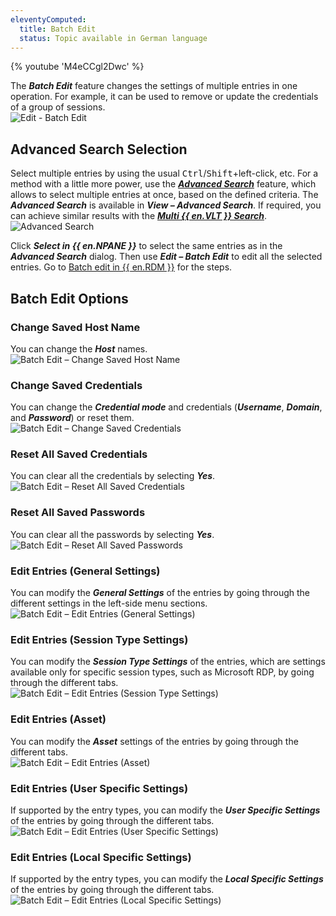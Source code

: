 ```yaml
---
eleventyComputed:
  title: Batch Edit
  status: Topic available in German language
---
```

{% youtube 'M4eCCgl2Dwc' %}  

The ***Batch Edit*** feature changes the settings of multiple entries in one operation. For example, it can be used to remove or update the credentials of a group of sessions.  
![Edit - Batch Edit](https://webdevolutions.azureedge.net/docs/en/rdm/windows/clip10236.png) 

## Advanced Search Selection 

Select multiple entries by using the usual <kbd>Ctrl</kbd>/<kbd>Shift</kbd>+left-click, etc. For a method with a little more power, use the [***Advanced Search***](/rdm/windows/commands/view/panels/search/advanced/) feature, which allows to select multiple entries at once, based on the defined criteria. The ***Advanced Search*** is available in ***View – Advanced Search***. If required, you can achieve similar results with the [***Multi {{ en.VLT }} Search***](/rdm/windows/commands/view/panels/search/multi-vault/).  
![Advanced Search](https://webdevolutions.azureedge.net/docs/en/rdm/windows/clip10379.png) 

Click ***Select in {{ en.NPANE }}*** to select the same entries as in the ***Advanced Search*** dialog. Then use ***Edit – Batch Edit*** to edit all the selected entries. Go to [Batch edit in {{ en.RDM }}](/kb/remote-desktop-manager/how-to-articles/batch-edit-rdm/) for the steps. 

## Batch Edit Options 

### Change Saved Host Name 

You can change the ***Host*** names.  
![Batch Edit – Change Saved Host Name](https://webdevolutions.azureedge.net/docs/en/rdm/windows/clip10237.png) 

### Change Saved Credentials 

You can change the ***Credential mode*** and credentials (***Username***, ***Domain***, and ***Password***) or reset them.  
![Batch Edit – Change Saved Credentials](https://webdevolutions.azureedge.net/docs/en/rdm/windows/RDMWin2102.png) 

### Reset All Saved Credentials 

You can clear all the credentials by selecting ***Yes***.  
![Batch Edit – Reset All Saved Credentials](https://webdevolutions.azureedge.net/docs/en/rdm/windows/RDMWin2103.png) 

### Reset All Saved Passwords 

You can clear all the passwords by selecting ***Yes***.  
![Batch Edit – Reset All Saved Passwords](https://webdevolutions.azureedge.net/docs/en/rdm/windows/RDMWin2104.png) 

### Edit Entries (General Settings) 

You can modify the ***General Settings*** of the entries by going through the different settings in the left-side menu sections.  
![Batch Edit – Edit Entries (General Settings)](https://webdevolutions.azureedge.net/docs/en/rdm/windows/RDMWin2105.png) 

### Edit Entries (Session Type Settings) 

You can modify the ***Session Type Settings*** of the entries, which are settings available only for specific session types, such as Microsoft RDP, by going through the different tabs.  
![Batch Edit – Edit Entries (Session Type Settings)](https://webdevolutions.azureedge.net/docs/en/rdm/windows/RDMWin2106.png) 

### Edit Entries (Asset) 

You can modify the ***Asset*** settings of the entries by going through the different tabs.  
![Batch Edit – Edit Entries (Asset)](https://webdevolutions.azureedge.net/docs/en/rdm/windows/RDMWin2108.png) 

### Edit Entries (User Specific Settings) 

If supported by the entry types, you can modify the ***User Specific Settings*** of the entries by going through the different tabs.  
![Batch Edit – Edit Entries (User Specific Settings)](https://webdevolutions.azureedge.net/docs/en/rdm/windows/RDMWin2109.png) 

### Edit Entries (Local Specific Settings) 

If supported by the entry types, you can modify the ***Local Specific Settings*** of the entries by going through the different tabs.  
![Batch Edit – Edit Entries (Local Specific Settings)](https://webdevolutions.azureedge.net/docs/en/rdm/windows/RDMWin2110.png) 

